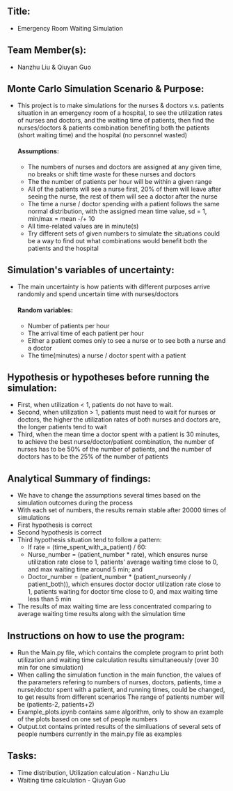 ## Title: 
- Emergency Room Waiting Simulation
## Team Member(s): 
- Nanzhu Liu & Qiuyan Guo

## Monte Carlo Simulation Scenario & Purpose:
- This project is to make simulations for the nurses & doctors v.s. patients situation in an emergency room of a hospital, to see the utilization rates of nurses and doctors, and the waiting time of patients, then find the nurses/doctors & patients combination benefiting both the patients (short waiting time) and the hospital (no personnel wasted)
  #### Assumptions:
  - The numbers of nurses and doctors are assigned at any given time, no breaks or shift time waste for these nurses and doctors
  - The the number of patients per hour will be within a given range
  - All of the patients will see a nurse first, 20% of them will leave after seeing the nurse, the rest of them will see a doctor after the nurse
  - The time a nurse / doctor spending with a patient follows the same normal distribution, with the assigned mean time value, sd = 1, min/max = mean -/+ 10
  - All time-related values are in minute(s)
  - Try different sets of given numbers to simulate the situations could be a way to find out what combinations would benefit both the patients and the hospital

## Simulation's variables of uncertainty:
- The main uncertainty is how patients with different purposes arrive randomly and spend uncertain time with nurses/doctors
  #### Random variables:
  - Number of patients per hour
  - The arrival time of each patient per hour
  - Either a patient comes only to see a nurse or to see both a nurse and a doctor
  - The time(minutes) a nurse / doctor spent with a patient

## Hypothesis or hypotheses before running the simulation:
- First, when utilization < 1, patients do not have to wait.
- Second, when utilization > 1, patients must need to wait for nurses or doctors, the higher the utilization rates of both nurses and doctors are, the longer patients tend to wait
- Third, when the mean time a doctor spent with a patient is 30 minutes, to achieve the best nurse/doctor/patient combination, the number of nurses has to be 50% of the number of patients, and the number of doctors has to be the 25% of the number of patients

## Analytical Summary of findings: 
- We have to change the assumptions several times based on the simulation outcomes during the process
- With each set of numbers, the results remain stable after 20000 times of simulations
- First hypothesis is correct
- Second hypothesis is correct
- Third hypothesis situation tend to follow a pattern:
    - If rate = (time_spent_with_a_patient) / 60:
    - Nurse_number = (patient_number * rate), which ensures nurse utilization rate close to 1, patients' average waiting time close to 0, and max waiting time around 5 min; and 
    - Doctor_number = (patient_number * (patient_nurseonly / patient_both)), which ensures doctor doctor utilization rate close to 1, patients waiting for doctor time close to 0, and max waiting time less than 5 min
- The results of max waiting time are less concentrated comparing to average waiting time results along with the simulation time



## Instructions on how to use the program:
- Run the Main.py file, which contains the complete program to print both utilization and waiting time calculation results simultaneously (over 30 min for one simulation)
- When calling the simulation function in the main function, the values of the parameters refering to numbers of nurses, doctors, patients, time a nurse/doctor spent with a patient, and running times, could be changed, to get results from different scenarios
  The range of patients number will be (patients-2, patients+2)
- Example_plots.ipynb contains same algorithm, only to show an example of the plots based on one set of people numbers
- Output.txt contains printed results of the similuations of several sets of people numbers currently in the main.py file as examples

## Tasks:
- Time distribution, Utilization calculation - Nanzhu Liu
- Waiting time calculation - Qiuyan Guo
